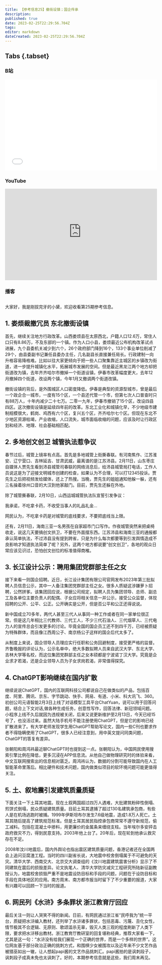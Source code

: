 ```yaml
---
title: 【参考信息25】撤街设镇；国企传承
description: 
published: true
date: 2023-02-25T22:29:56.704Z
tags: 
editor: markdown
dateCreated: 2023-02-25T22:29:56.704Z
---
```


## Tabs {.tabset}
### B站
<div style="position: relative; padding: 30% 45%;">
<iframe style="position: absolute; width: 100%; height: 100%; left: 0; top: 0;" src="//player.bilibili.com/player.html?&bvid=BV1N54y1P7Vb&page=1&as_wide=1&high_quality=1&danmaku=1&autoplay=0" scrolling="no" border="0" frameborder="no" framespacing="0" allowfullscreen="true"></iframe>
</div>

### YouTube
<div style="position: relative; padding: 30% 45%;">
<iframe style="position: absolute; top: 0; left: 0; width: 100%; height: 100%;" src="https://www.youtube-nocookie.com/embed/W5IWeKUYr3M" title="YouTube video player" frameborder="0" allow="accelerometer; autoplay; clipboard-write; encrypted-media; gyroscope; picture-in-picture" allowfullscreen></iframe>
</div>
  
### 播客
<div class="podcast-player"></div>

## 

大家好，我是刚拔完牙的小黛，欢迎收看第25期参考信息。

## 1. 娄烦裁撤冗员 东北撤街设镇

首先，继续关注地方行政改革。山西娄烦县在太原西北，户籍人口12.6万，常住人口只有8.86万，不及东部的一个镇。作为人口小县，娄烦最近公布机构改革试点进展，九个县委机关减少到六个，26个政府部门降到16个，133个事业单位削减了29个，由县委副书记兼任县委办主任，几名副县长直接兼任局长。行政建制一向升格容易降格难。比如以往大家更倾向于把一些人口聚集靠近主城区的乡镇改为街道，进一步提升城镇化水平，拓展城市发展的空间。但是最近黑龙江两个地方却把街道改为镇，去年齐齐哈尔市撤掉一个街道设镇，伊春市改革幅度更大，去年12月撤掉四个街道，改设两个镇，今年1月又撤调两个街道改镇。

撤街设镇的背后，是外围城区人口密度降低。伊春是典型的资源型城市，曾是最后一个政企合一城市，一度有15个区，一个县还代管一个市，但第七次人口普查时只有88万人，十年内减少二十七万。二零一九年，伊春市撤销了15个区，改设四县四区。这次撤街设镇是延续四年前的改革。东北工业化和城镇化早，不少地级市建制规模很大，鹤岗、鸡西有六个区，复兴五个区，齐齐哈尔七个区。但现在东北不少地区资源枯竭，产业收缩，人口流失，城市面临收缩的问题，应该及时让行政区划和经济、地理、社会基础相匹配。

## 2. 多地创文创卫 城管执法惹争议

春节过后，城管上镜率有点高。首先是多地城管上街撕春联。有河南焦作、江苏淮安、辽宁营口、吉林延吉、甘肃武威，最离谱的是江苏沛县。2月11日，山东枣庄自媒体人贾先生看到沛县城管司春联的网络消息后，给沛县城管局打电话，工作人员说这是为了迎接文明城市创建的检查，如果认为不合理，可以打12345投诉。贾先生之后把视频发给媒体，还上了热搜。当晚，贾先生的姐姐通知他躲一躲，还有三名操着徐州口音的大汉到他家敲门。目前，贾先生还躲在外地。

除了城管撕春联，2月10日，山西运城城管执法队宣誓引发争议：

我承诺，不吃拿卡药，不收受当事人的礼品礼金...

网民认为，不吃拿卡药是对城管的底线要求，不要把底线当上限。

还有，2月11日，海南三亚一名男孩在自家超市门口写作。作夜城管突然来把桌椅收走，说这几天要搞创文拱卫，不要在外面摆东西。江苏沛县和海南三亚的通报都承认简单执法，不过沛县没有提到跨省，只是为什么每次都要等到引发舆情造成不良影响才知道执法简单了呢？另外，这两个地方都说要“创文创卫”，各地的观众日常应该见识过，恐怕创文创位的标准值得商榷。

## 3. 长江设计公示：聘用集团党群部主任之女

接下来看一则国企招聘。近日，长江设计集团有限公司官网发布2023年第三批拟聘人员信息公示，其中一人备注集团党群部主任之女。很多人质疑这涉嫌萝卜招聘，公然拼爹。该集团回应说，根据公司规定，拟聘人员为集团领导、总师、副总工及各单位主要负责人的配偶、子女应将相关信息一并公示，接受公众监督，体现招聘的公开、公平、公正。公开确实是公开，但是否公平和公正还得说说。

新中国成立70多年，两代人甚至三代人从事同一种工作或者在同一家单位很正常。但是这几年相比三代教师、三代工人，不少三代石油人、三代烟草人、三代电力人的宣传总会引发更多的讨论。毕竟全国的国企员工还不到四千万，已经被质疑为特殊群体，而且像江西周公子、南京杨公子这样的国企后代太多了。

从制度上来说，国企领导人员理应实行任职和公务回避制度，接受更严格的监督。齐鲁晚报的评论认为，公示名单中，绝大多数拟聘人员来自武汉大学、东北大学、吉林大学等名校，而这位集团党群部主任之女本硕都是宁波诺丁汉大学。究竟是企业求才若渴，还是企业领导人员为子女求岗若渴，非常值得探究。

## 4. ChatGPT影响继续在国内扩散

继续说说ChatGPT，国内的互联网科技公司都说自己在做类似的产品，包括百度、阿里、腾讯、京东、字节跳动、快手、网易、有道、小米、科大讯飞、360。初创公司元语智能2月3日上线了对话模型工具平台ChatYuan，说可以用于回答问题，结合上下文对话,做各种生成任务，创意性写作，回答法律、新冠领域问题。小程序上线不久后就因为违规被关闭，后来又说更新维护至2月13日，今天已经15号了，也没活过来。虽然大陆手机号不能注册使用ChatGPT，但是它的影响已经扩散进来了。有大学老师发现学生用ChatGPT帮助写论文，国内一些C刊也要求作者不得隐瞒使用了ChatGPT，很多人已经注意到，用中英文提问同类问题，ChatGPT的答复有差异。

张朝阳和周鸿祎最近聊ChatGPT时也提到这一点。张朝阳认为，中国网民使用搜索引擎比例在降低，更多沉浸在APP信息流。从他自己做物理研究时的体验来看，中文互联网搜索出的信息相对匮乏。周鸿祎认为，数据的分割可能导致国内在人工智能革命里落后。相比硬件和技术问题，国内做类似项目的软环境问题可能更值得关注。

## 5. 土、叙地震引发建筑质量质疑

下面关注一下土耳其地震。现在土叙两国超过四万人遇难，大批建筑粉碎性倒塌、煎饼式倒塌，民众质疑建筑质量。目前土耳其逮捕了超过130名建筑承包商，有些人是在机场逃跑时被捕。1999年伊斯坦布尔发生7.6级地震，造成1.8万人死亡。土耳其随后提高了建筑规范标准。但是土耳其居民指控承包商常常不遵守新规范，偷工减料。包括在混凝土中掺料，用更廉价的金属条来缠绕支柱。当年埃尔多安抨击政府救灾不力，得到民意支持。2003年他上台了。20年后，现在轮到他承认救灾存在不足。

2008年汶川地震后，国内外舆论也指出震区建筑质量问题，香港记者还在全国两会上追问豆腐渣工程。当时的四川副省长说，大地震中校舍倒塌属于不可避免的天灾。清华大学、西南交大、北京交大调查组的《汶川地震建筑震害分析》显示了不同建筑在震后的损毁差异。论文执笔人、清华大学防灾减灾工程研究所陆新征副教授认为，地震校舍损毁严重不是地震设防目标和手段的问题，问题在于设防目标和手段在具体地区的应用。南方周末、南方都市报当时留下了不少重要的报道，大家有兴趣可以回顾一下当时的报道。

## 6. 网民列《水浒》多条罪状 浙江教育厅回应

最后关注一则让人哭笑不得的新闻。日前，有网民通过浙江省“民呼我为”统一平台，质疑把水浒编入教材，还列举了水浒诸多罪状，包括恶毒、污蔑、丑化女性，情节极其不合逻辑、无原则、歌颂滥杀无辜，毁灭人类三观的程度刷新了人类下限，要求把水浒移出教材。浙江教育厅教研室的回复堪称经典，推荐大家看一下，尤其是这一句：“水浒没有给我们展现一个正确的世界，而是一个多样的世界”。这位网友基于部分政治正确的挑刺方式，和围棋少女被围攻以及近年来不少文艺作品被猎巫如出一辙，让人想起papi酱的文艺作品挑刺汇。papi酱拍的是讽刺段子，讽刺段子成真未免也太讽刺了。好的，本期参考信息就是这些，我们周末再见。
